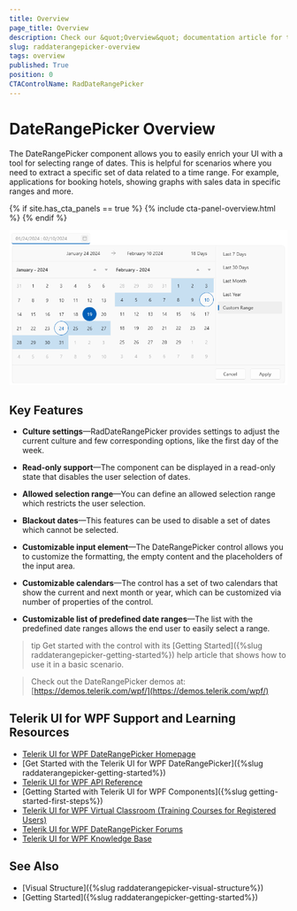 ```yaml
---
title: Overview
page_title: Overview
description: Check our &quot;Overview&quot; documentation article for the RadDateRangePicker WPF control.
slug: raddaterangepicker-overview
tags: overview
published: True
position: 0
CTAControlName: RadDateRangePicker
---
```


# DateRangePicker Overview

The DateRangePicker component allows you to easily enrich your UI with a tool for selecting range of dates. This is helpful for scenarios where you need to extract a specific set of data related to a time range. For example, applications for booking hotels, showing graphs with sales data in specific ranges and more. 

{% if site.has_cta_panels == true %}
{% include cta-panel-overview.html %}
{% endif %}

![Rad Date Range Overview](images/raddaterangepicker-overview-0.png)

## Key Features

* __Culture settings__&mdash;RadDateRangePicker provides settings to adjust the current culture and few corresponding options, like the first day of the week.

* __Read-only support__&mdash;The component can be displayed in a read-only state that disables the user selection of dates.

* __Allowed selection range__&mdash;You can define an allowed selection range which restricts the user selection.

* __Blackout dates__&mdash;This features can be used to disable a set of dates which cannot be selected.

* __Customizable input element__&mdash;The DateRangePicker control allows you to customize the formatting, the empty content and the placeholders of the input area.

* __Customizable calendars__&mdash;The control has a set of two calendars that show the current and next month or year, which can be customized via number of properties of the control. 

* __Customizable list of predefined date ranges__&mdash;The list with the predefined date ranges allows the end user to easily select a range. 

>tip Get started with the control with its [Getting Started]({%slug raddaterangepicker-getting-started%}) help article that shows how to use it in a basic scenario.

>Check out the DateRangePicker demos at: [https://demos.telerik.com/wpf/](https://demos.telerik.com/wpf/)

## Telerik UI for WPF Support and Learning Resources

* [Telerik UI for WPF DateRangePicker Homepage](https://www.telerik.com/products/wpf/daterangepicker.aspx)
* [Get Started with the Telerik UI for WPF DateRangePicker]({%slug raddaterangepicker-getting-started%})
* [Telerik UI for WPF API Reference](https://docs.telerik.com/devtools/wpf/api/)
* [Getting Started with Telerik UI for WPF Components]({%slug getting-started-first-steps%})
* [Telerik UI for WPF Virtual Classroom (Training Courses for Registered Users)](https://learn.telerik.com/learn/course/external/view/elearning/16/telerik-ui-for-wpf) 
* [Telerik UI for WPF DateRangePicker Forums](https://www.telerik.com/forums/wpf)
* [Telerik UI for WPF Knowledge Base](https://docs.telerik.com/devtools/wpf/knowledge-base)

## See Also  
* [Visual Structure]({%slug raddaterangepicker-visual-structure%})
* [Getting Started]({%slug raddaterangepicker-getting-started%})
